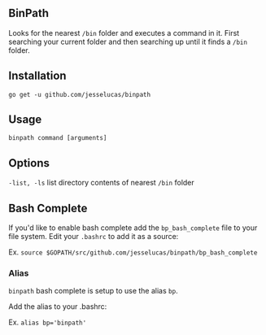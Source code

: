 ## BinPath
Looks for the nearest `/bin` folder and executes a command in it. First searching your current folder and then searching up until it finds a `/bin` folder.

## Installation
`go get -u github.com/jesselucas/binpath`

## Usage
`binpath command [arguments]`

## Options
`-list, -ls`
  list directory contents of nearest `/bin` folder

## Bash Complete
If you'd like to enable bash complete add the `bp_bash_complete` file to your file system. Edit your `.bashrc` to add it as a source:

Ex. `source $GOPATH/src/github.com/jesselucas/binpath/bp_bash_complete`

### Alias
`binpath` bash complete is setup to use the alias `bp`. 

Add the alias to your .bashrc: 

Ex. `alias bp='binpath'`